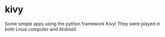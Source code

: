 # kivy
Some simple apps using the python framework Kivy! They were played in both Linux computer and Android.
